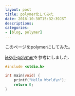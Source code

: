 ```yaml
---
layout: post
title: polymer化してみた
date: 2016-10-30T15:32:39JST
descriptions:
categories:
- [blog, polymer]
---
```


このページをpolymerにしてみた。

[jekyll-polymer](https://github.com/jtebert/jekyll-polymer)を参考にしました.

```c
#include <stdio.h>

int main(void) {
    printf("Hello World\n");
    return 0;
}
```
